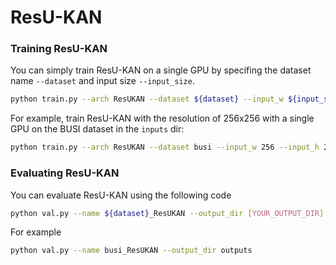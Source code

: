 # ResU-KAN

### Training ResU-KAN

You can simply train ResU-KAN on a single GPU by specifing the dataset name ```--dataset``` and input size ```--input_size```.

```bash
python train.py --arch ResUKAN --dataset ${dataset} --input_w ${input_size} --input_h ${input_size} --name ${dataset}_ResUKAN  --data_dir [YOUR_DATA_DIR]
```

For example, train ResU-KAN with the resolution of 256x256 with a single GPU on the BUSI dataset in the ```inputs``` dir:

```bash
python train.py --arch ResUKAN --dataset busi --input_w 256 --input_h 256 --name busi_ResUKAN  --data_dir ./inputs
```

### Evaluating ResU-KAN

You can evaluate ResU-KAN using the following code

```bash
python val.py --name ${dataset}_ResUKAN --output_dir [YOUR_OUTPUT_DIR] 
```

For example

```bash
python val.py --name busi_ResUKAN --output_dir outputs
```

